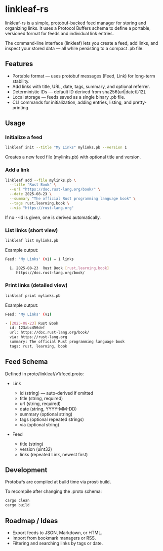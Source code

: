 # linkleaf-rs


linkleaf-rs is a simple, protobuf-backed feed manager for storing and organizing links.
It uses a Protocol Buffers schema to define a portable, versioned format for feeds and individual link entries.

The command-line interface (linkleaf) lets you create a feed, add links, and inspect your stored data — all while persisting to a compact .pb file.

## Features
- Portable format — uses protobuf messages (Feed, Link) for long-term stability.
- Add links with title, URL, date, tags, summary, and optional referrer.
- Deterministic IDs — default ID derived from sha256(url|date)[:12].
- Local storage — feeds saved as a single binary .pb file.
- CLI commands for initialization, adding entries, listing, and pretty-printing.

## Usage
### Initialize a feed

```bash
linkleaf init --title "My Links" mylinks.pb --version 1
```
Creates a new feed file (mylinks.pb) with optional title and version.

### Add a link
```bash
linkleaf add --file mylinks.pb \
  --title "Rust Book" \
  --url "https://doc.rust-lang.org/book/" \
  --date 2025-08-23 \
  --summary "The official Rust programming language book" \
  --tags rust,learning,book \
  --via "https://rust-lang.org"
```

If no --id is given, one is derived automatically.

### List links (short view)

```bash
linkleaf list mylinks.pb
```
Example output:

```bash
Feed: 'My Links' (v1) — 1 links

  1. 2025-08-23  Rust Book [rust,learning,book]
     https://doc.rust-lang.org/book/
```

### Print links (detailed view)
```bash
linkleaf print mylinks.pb
```
Example output:

```bash
Feed: 'My Links' (v1)

- [2025-08-23] Rust Book
  id: 123abc456def
  url: https://doc.rust-lang.org/book/
  via: https://rust-lang.org
  summary: The official Rust programming language book
  tags: rust, learning, book

```

## Feed Schema

Defined in proto/linkleaf/v1/feed.proto:

- Link
  - id (string) — auto-derived if omitted
  - title (string, required)
  - url (string, required)
  - date (string, YYYY-MM-DD)
  - summary (optional string)
  - tags (optional repeated strings)
  - via (optional string)

- Feed
  - title (string)
  - version (uint32)
  - links (repeated Link, newest first)

## Development

Protobufs are compiled at build time via prost-build.

To recompile after changing the .proto schema:

```bash
cargo clean
cargo build
```

## Roadmap / Ideas

- Export feeds to JSON, Markdown, or HTML.
- Import from bookmark managers or RSS.
- Filtering and searching links by tags or date.
